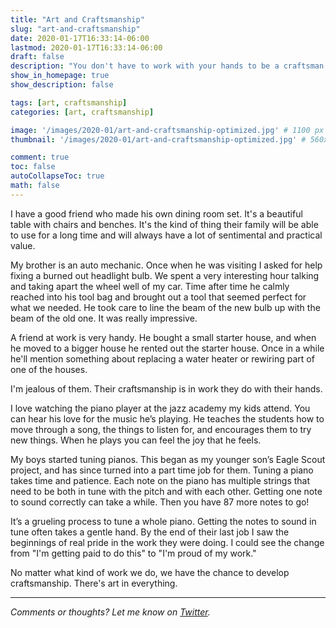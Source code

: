 ```yaml
---
title: "Art and Craftsmanship"
slug: "art-and-craftsmanship"
date: 2020-01-17T16:33:14-06:00
lastmod: 2020-01-17T16:33:14-06:00
draft: false
description: "You don't have to work with your hands to be a craftsman. The work all of us do can be a type of art."
show_in_homepage: true
show_description: false

tags: [art, craftsmanship]
categories: [art, craftsmanship]

image: '/images/2020-01/art-and-craftsmanship-optimized.jpg' # 1100 px width
thumbnail: '/images/2020-01/art-and-craftsmanship-optimized.jpg' # 560x170 px for preview image

comment: true
toc: false
autoCollapseToc: true
math: false
---
```

I have a good friend who made his own dining room set. It's a beautiful table with chairs and benches. It's the kind of thing their family will be able to use for a long time and will always have a lot of sentimental and practical value.
<!--more-->

My brother is an auto mechanic. Once when he was visiting I asked for help fixing a burned out headlight bulb. We spent a very interesting hour talking and taking apart the wheel well of my car. Time after time he calmly reached into his tool bag and brought out a tool that seemed perfect for what we needed. He took care to line the beam of the new bulb up with the beam of the old one. It was really impressive.

A friend at work is very handy. He bought a small starter house, and when he moved to a bigger house he rented out the starter house. Once in a while he'll mention something about replacing a water heater or rewiring part of one of the houses.

I'm jealous of them. Their craftsmanship is in work they do with their hands.

I love watching the piano player at the jazz academy my kids attend. You can hear his love for the music he’s playing. He teaches the students how to move through a song, the things to listen for, and encourages them to try new things. When he plays you can feel the joy that he feels.

My boys started tuning pianos. This began as my younger son’s Eagle Scout project, and has since turned into a part time job for them. Tuning a piano takes time and patience. Each note on the piano has multiple strings that need to be both in tune with the pitch and with each other. Getting one note to sound correctly can take a while. Then you have 87 more notes to go!

It’s a grueling process to tune a whole piano. Getting the notes to sound in tune often takes a gentle hand. By the end of their last job I saw the beginnings of real pride in the work they were doing. I could see the change from "I'm getting paid to do this" to "I'm proud of my work."

No matter what kind of work we do, we have the chance to develop craftsmanship. There's art in everything.

---

*Comments or thoughts? Let me know on [Twitter](https://twitter.com/adamtervort/).*
